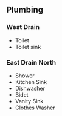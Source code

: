 ## Plumbing

### West Drain

* Toilet
* Toilet sink

### East Drain North

* Shower
* Kitchen Sink
* Dishwasher
* Bidet
* Vanity Sink
* Clothes Washer

